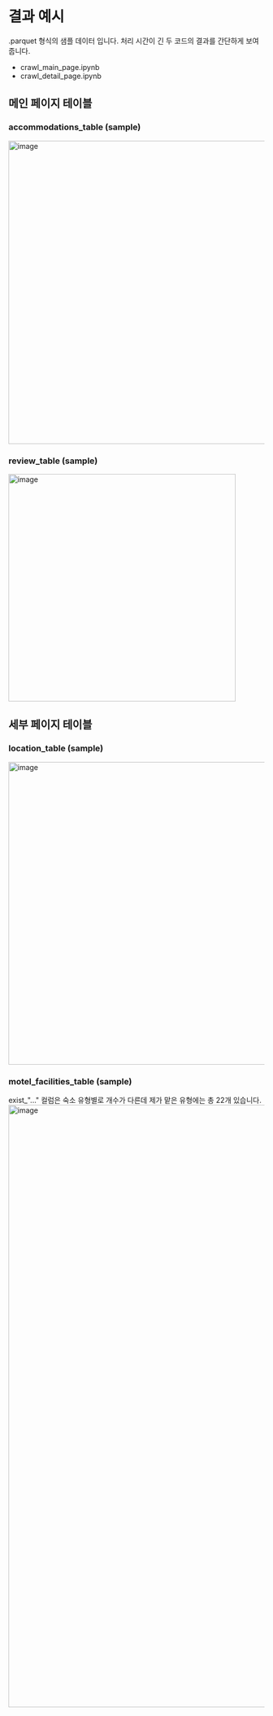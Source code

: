 # 결과 예시
.parquet 형식의 샘플 데이터 입니다.
처리 시간이 긴 두 코드의 결과를 간단하게 보여줍니다.
- crawl_main_page.ipynb
- crawl_detail_page.ipynb

## 메인 페이지 테이블
### accommodations_table (sample)
<img width="596" alt="image" src="https://github.com/user-attachments/assets/b765645c-1fd6-421b-843d-6fcf618412b6">

### review_table (sample)
<img width="447" alt="image" src="https://github.com/user-attachments/assets/06e06ed1-1447-46dd-a04e-57c8224e8762">


## 세부 페이지 테이블
### location_table (sample)
<img width="595" alt="image" src="https://github.com/user-attachments/assets/9a1465c2-d4cb-4144-b531-1f0cec1aae1d">

### motel_facilities_table (sample)
exist_"..." 컬럼은 숙소 유형별로 개수가 다른데 제가 맡은 유형에는 총 22개 있습니다.
<img width="1184" alt="image" src="https://github.com/user-attachments/assets/4c11864f-07a8-4545-93f9-891758279c44">
